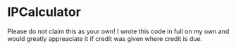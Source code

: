 IPCalculator
============


Please do not claim this as your own! I wrote this code in full on my own and would greatly appreaciate it if credit was given where credit is due.
